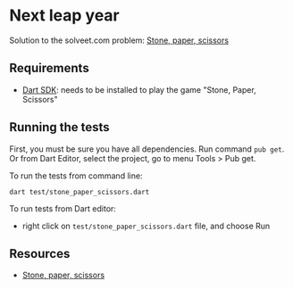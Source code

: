 # Next leap year

Solution to the solveet.com problem: 
[Stone, paper, scissors]

## Requirements

- [Dart SDK](https://www.dartlang.org): needs to be installed
to play the game "Stone, Paper, Scissors"

## Running the tests

First, you must be sure you have all dependencies. Run command `pub get`.
Or from Dart Editor, select the project, go to menu Tools > Pub get.

To run the tests from command line:

    dart test/stone_paper_scissors.dart

To run tests from Dart editor:

- right click on `test/stone_paper_scissors.dart` file, and choose Run

## Resources

- [Stone, paper, scissors]

[Stone, paper, scissors]: http://www.solveet.com/exercises/Piedra-papel-o-tijera/347
